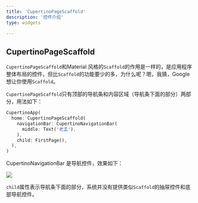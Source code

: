```yaml
---
title: 'CupertinoPageScaffold'
description: '控件介绍'
type: widgets

---
```




## CupertinoPageScaffold

`CupertinoPageScaffold`和Material 风格的`Scaffold`的作用是一样的，是应用程序整体布局的控件，但比`Scaffold`的功能要少的多，为什么呢？嗯，我猜，Google想让你使用`Scaffold`。



`CupertinoPageScaffold`只有顶部的导航条和内容区域（导航条下面的部分）两部分，用法如下：

```dart
CupertinoApp(
  home: CupertinoPageScaffold(
    navigationBar: CupertinoNavigationBar(
      middle: Text('老孟'),
    ),
    child: FirstPage(),
  ),
)
```

CupertinoNavigationBar 是导航控件，效果如下：

![](http://img.laomengit.com/cupertino_scaffold_1.png)

`child`属性表示导航条下面的部分，系统并没有提供类似`Scaffold`的抽屉控件和底部导航控件。

